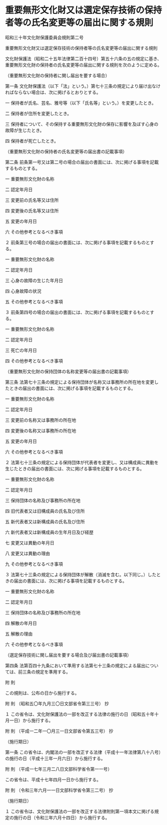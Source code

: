 # 重要無形文化財又は選定保存技術の保持者等の氏名変更等の届出に関する規則

昭和三十年文化財保護委員会規則第二号

重要無形文化財又は選定保存技術の保持者等の氏名変更等の届出に関する規則

文化財保護法（昭和二十五年法律第二百十四号）第五十六条の五の規定に基き、重要無形文化財の保持者の氏名変更等の届出に関する規則を次のように定める。

（重要無形文化財の保持者に関し届出を要する場合）

第一条 文化財保護法（以下「法」という。）第七十三条の規定により届け出なければならない場合は、次に掲げるとおりとする。

一 保持者が氏名、芸名、雅号等（以下「氏名等」という。）を変更したとき。

二 保持者が住所を変更したとき。

三 保持者について、その保持する重要無形文化財の保存に影響を及ぼす心身の故障が生じたとき。

四 保持者が死亡したとき。

（重要無形文化財の保持者の氏名変更等の届出書の記載事項）

第二条 前条第一号又は第二号の場合の届出の書面には、次に掲げる事項を記載するものとする。

一 重要無形文化財の名称

二 認定年月日

三 変更前の氏名等又は住所

四 変更後の氏名等又は住所

五 変更の年月日

六 その他参考となるべき事項

２ 前条第三号の場合の届出の書面には、次に掲げる事項を記載するものとする。

一 重要無形文化財の名称

二 認定年月日

三 心身の故障の生じた年月日

四 心身故障の状況

五 その他参考となるべき事項

３ 前条第四号の場合の届出の書面には、次に掲げる事項を記載するものとする。

一 重要無形文化財の名称

二 認定年月日

三 死亡の年月日

四 その他参考となるべき事項

（重要無形文化財の保持団体の名称変更等の届出書の記載事項）

第三条 法第七十三条の規定による保持団体が名称又は事務所の所在地を変更したときの届出の書面には、次に掲げる事項を記載するものとする。

一 重要無形文化財の名称

二 認定年月日

三 変更前の名称又は事務所の所在地

四 変更後の名称又は事務所の所在地

五 変更の年月日

六 その他参考となるべき事項

２ 法第七十三条の規定による保持団体が代表者を変更し、又は構成員に異動を生じたときの届出の書面には、次に掲げる事項を記載するものとする。

一 重要無形文化財の名称

二 認定年月日

三 保持団体の名称及び事務所の所在地

四 旧代表者又は旧構成員の氏名及び住所

五 新代表者又は新構成員の氏名及び住所

六 新代表者又は新構成員の生年月日及び経歴

七 変更又は異動の年月日

八 変更又は異動の理由

九 その他参考となるべき事項

３ 法第七十三条の規定による保持団体が解散（消滅を含む。以下同じ。）したときの届出の書面には、次に掲げる事項を記載するものとする。

一 重要無形文化財の名称

二 認定年月日

三 保持団体の名称及び事務所の所在地

四 解散の年月日

五 解散の理由

六 その他参考となるべき事項

（選定保存技術に関し届出を要する場合及び届出書の記載事項）

第四条 法第百四十九条において準用する法第七十三条の規定による届出については、前三条の規定を準用する。

附 則

この規則は、公布の日から施行する。

附 則 （昭和五〇年九月三〇日文部省令第三三号） 抄

１ この省令は、文化財保護法の一部を改正する法律の施行の日（昭和五十年十月一日）から施行する。

附 則 （平成一二年一〇月三一日文部省令第五三号） 抄

（施行期日）

第一条 この省令は、内閣法の一部を改正する法律（平成十一年法律第八十八号）の施行の日（平成十三年一月六日）から施行する。

附 則 （平成一七年三月二八日文部科学省令第一一号）

この省令は、平成十七年四月一日から施行する。

附 則 （令和三年六月一一日文部科学省令第三二号） 抄

（施行期日）

１ この省令は、文化財保護法の一部を改正する法律附則第一項本文に掲げる規定の施行の日（令和三年六月十四日）から施行する。
